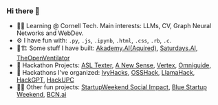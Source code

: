 ### Hi there 👋
- 🧑‍💻 Learning @ Cornell Tech. Main interests: LLMs, CV, Graph Neural Networks and WebDev.
- ⚙ I have fun with: `.py`, `.js`, `.ipynb`, `.html`, `.css`, `.rb`, `.c`.
- 👷🏗️ Some stuff I have built:  [Akademy.AI(Aquired)](https://www.strive.school), [Saturdays.AI](https://saturdays.ai/), [TheOpenVentilator](https://theopenventilator.com/) 
- 🚧 Hackathon Projects: [ASL Texter](https://devpost.com/software/hackupc_asl_video_platform), [A New Sense](https://devpost.com/software/anewsense), [Vertex](https://devpost.com/software/vertex), [Omniguide](https://devpost.com/software/omniguide),
- 🤖 Hackathons I've organized: [IvyHacks](https://ivyhacks.ai/), [OSSHack](Osshack.com), [LlamaHack](https://llamahack.com), [HackGPT](https://hackgpt.devpost.com/), [HackUPC](https://hackupc.com/)
- 👨‍🎤 Other fun projects: [StartupWeekend Social Impact](https://www.youtube.com/watch?v=qQ_bJA7iWuo), [Blue Startup Weekend](https://www.youtube.com/watch?v=uvsQkV-TEC4), [BCN.ai](https://bcn.ai/)
